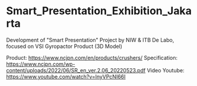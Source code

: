 # Smart_Presentation_Exhibition_Jakarta
Development of "Smart Presentation" Project by NIW &amp; ITB De Labo, focused on VSI Gyropactor Product (3D Model)

Product: https://www.ncjpn.com/en/products/crushers/
Specification: https://www.ncjpn.com/wp-content/uploads/2022/06/SR_en_ver.2.06_20220523.pdf
Video Youtube: https://www.youtube.com/watch?v=lnyVPcNI66I
